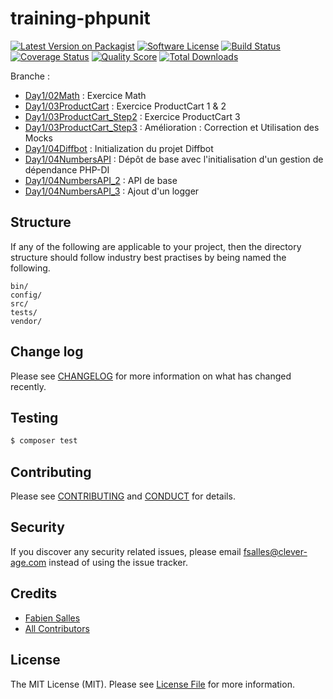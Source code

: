 # training-phpunit

[![Latest Version on Packagist][ico-version]][link-packagist]
[![Software License][ico-license]](LICENSE.md)
[![Build Status][ico-travis]][link-travis]
[![Coverage Status][ico-scrutinizer]][link-scrutinizer]
[![Quality Score][ico-code-quality]][link-code-quality]
[![Total Downloads][ico-downloads]][link-downloads]

Branche :

* [Day1/02Math](https://github.com/FabienSalles/training-phpunit/tree/Day1/02Math) : Exercice Math
* [Day1/03ProductCart](https://github.com/FabienSalles/training-phpunit/tree/Day1/03ProductCart) : Exercice ProductCart 1 & 2
* [Day1/03ProductCart_Step2](https://github.com/FabienSalles/training-phpunit/tree/Day1/03ProductCart_Step2) : Exercice ProductCart 3
* [Day1/03ProductCart_Step3](https://github.com/FabienSalles/training-phpunit/tree/Day1/03ProductCart_Step3) : Amélioration : Correction et Utilisation des Mocks
* [Day1/04Diffbot](https://github.com/FabienSalles/training-phpunit/tree/Day1/04Diffbot) : Initialization du projet Diffbot
* [Day1/04NumbersAPI](https://github.com/FabienSalles/training-phpunit/tree/Day1/04NumbersAPI) : Dépôt de base avec l'initialisation d'un gestion de dépendance PHP-DI
* [Day1/04NumbersAPI_2](https://github.com/FabienSalles/training-phpunit/tree/Day1/04NumbersAPI_2) : API de base
* [Day1/04NumbersAPI_3](https://github.com/FabienSalles/training-phpunit/tree/Day1/04NumbersAPI_3) : Ajout d'un logger

## Structure

If any of the following are applicable to your project, then the directory structure should follow industry best practises by being named the following.

```
bin/        
config/
src/
tests/
vendor/
```




## Change log

Please see [CHANGELOG](CHANGELOG.md) for more information on what has changed recently.

## Testing

``` bash
$ composer test
```

## Contributing

Please see [CONTRIBUTING](CONTRIBUTING.md) and [CONDUCT](CONDUCT.md) for details.

## Security

If you discover any security related issues, please email fsalles@clever-age.com instead of using the issue tracker.

## Credits

- [Fabien Salles][link-author]
- [All Contributors][link-contributors]

## License

The MIT License (MIT). Please see [License File](LICENSE.md) for more information.

[ico-version]: https://img.shields.io/packagist/v/FabienSalles/training-phpunit.svg?style=flat-square
[ico-license]: https://img.shields.io/badge/license-MIT-brightgreen.svg?style=flat-square
[ico-travis]: https://img.shields.io/travis/FabienSalles/training-phpunit/master.svg?style=flat-square
[ico-scrutinizer]: https://img.shields.io/scrutinizer/coverage/g/FabienSalles/training-phpunit.svg?style=flat-square
[ico-code-quality]: https://img.shields.io/scrutinizer/g/FabienSalles/training-phpunit.svg?style=flat-square
[ico-downloads]: https://img.shields.io/packagist/dt/FabienSalles/training-phpunit.svg?style=flat-square

[link-packagist]: https://packagist.org/packages/FabienSalles/training-phpunit
[link-travis]: https://travis-ci.org/FabienSalles/training-phpunit
[link-scrutinizer]: https://scrutinizer-ci.com/g/FabienSalles/training-phpunit/code-structure
[link-code-quality]: https://scrutinizer-ci.com/g/FabienSalles/training-phpunit
[link-downloads]: https://packagist.org/packages/FabienSalles/training-phpunit
[link-author]: https://github.com/FabienSalles
[link-contributors]: ../../contributors
